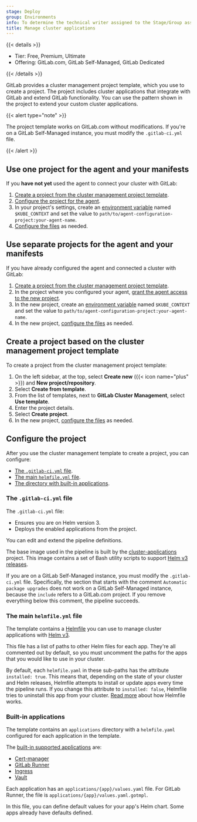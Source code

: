 ```yaml
---
stage: Deploy
group: Environments
info: To determine the technical writer assigned to the Stage/Group associated with this page, see https://handbook.gitlab.com/handbook/product/ux/technical-writing/#assignments
title: Manage cluster applications
---
```


{{< details >}}

- Tier: Free, Premium, Ultimate
- Offering: GitLab.com, GitLab Self-Managed, GitLab Dedicated

{{< /details >}}

GitLab provides a cluster management project template, which you use
to create a project. The project includes cluster applications that integrate with GitLab
and extend GitLab functionality. You can use the pattern shown in the project to extend
your custom cluster applications.

{{< alert type="note" >}}

The project template works on GitLab.com without modifications. If you're on a GitLab Self-Managed instance, you must modify the `.gitlab-ci.yml` file.

{{< /alert >}}

## Use one project for the agent and your manifests

If you **have not yet** used the agent to connect your cluster with GitLab:

1. [Create a project from the cluster management project template](#create-a-project-based-on-the-cluster-management-project-template).
1. [Configure the project for the agent](agent/install/_index.md).
1. In your project's settings, create an
   [environment variable](../../ci/variables/_index.md#for-a-project) named `$KUBE_CONTEXT`
   and set the value to `path/to/agent-configuration-project:your-agent-name`.
1. [Configure the files](#configure-the-project) as needed.

## Use separate projects for the agent and your manifests

If you have already configured the agent and connected a cluster with GitLab:

1. [Create a project from the cluster management project template](#create-a-project-based-on-the-cluster-management-project-template).
1. In the project where you configured your agent,
   [grant the agent access to the new project](agent/ci_cd_workflow.md#authorize-the-agent).
1. In the new project, create an
   [environment variable](../../ci/variables/_index.md#for-a-project) named `$KUBE_CONTEXT`
   and set the value to `path/to/agent-configuration-project:your-agent-name`.
1. In the new project, [configure the files](#configure-the-project) as needed.

## Create a project based on the cluster management project template

To create a project from the cluster management project template:

1. On the left sidebar, at the top, select **Create new** ({{< icon name="plus" >}}) and **New project/repository**.
1. Select **Create from template**.
1. From the list of templates, next to **GitLab Cluster Management**, select **Use template**.
1. Enter the project details.
1. Select **Create project**.
1. In the new project, [configure the files](#configure-the-project) as needed.

## Configure the project

After you use the cluster management template to create a project, you can configure:

- [The `.gitlab-ci.yml` file](#the-gitlab-ciyml-file).
- [The main `helmfile.yml` file](#the-main-helmfileyml-file).
- [The directory with built-in applications](#built-in-applications).

### The `.gitlab-ci.yml` file

The `.gitlab-ci.yml` file:

- Ensures you are on Helm version 3.
- Deploys the enabled applications from the project.

You can edit and extend the pipeline definitions.

The base image used in the pipeline is built by the
[cluster-applications](https://gitlab.com/gitlab-org/cluster-integration/cluster-applications) project.
This image contains a set of Bash utility scripts to support [Helm v3 releases](https://helm.sh/docs/intro/using_helm/#three-big-concepts).

If you are on a GitLab Self-Managed instance, you must modify the `.gitlab-ci.yml` file.
Specifically, the section that starts with the comment `Automatic package upgrades` does not
work on a GitLab Self-Managed instance, because the `include` refers to a GitLab.com project.
If you remove everything below this comment, the pipeline succeeds.

### The main `helmfile.yml` file

The template contains a [Helmfile](https://github.com/helmfile/helmfile) you can use to manage
cluster applications with [Helm v3](https://helm.sh/).

This file has a list of paths to other Helm files for each app. They're all commented out by default, so you must uncomment
the paths for the apps that you would like to use in your cluster.

By default, each `helmfile.yaml` in these sub-paths has the attribute `installed: true`. This means that, depending on the state of your cluster and Helm releases, Helmfile attempts to install or update apps every time the pipeline runs. If you change this attribute to `installed: false`, Helmfile tries to uninstall this app
from your cluster. [Read more](https://helmfile.readthedocs.io/en/latest/) about how Helmfile works.

### Built-in applications

The template contains an `applications` directory with a `helmfile.yaml` configured for each
application in the template.

The [built-in supported applications](https://gitlab.com/gitlab-org/project-templates/cluster-management/-/tree/master/applications) are:

- [Cert-manager](../infrastructure/clusters/manage/management_project_applications/certmanager.md)
- [GitLab Runner](../infrastructure/clusters/manage/management_project_applications/runner.md)
- [Ingress](../infrastructure/clusters/manage/management_project_applications/ingress.md)
- [Vault](../infrastructure/clusters/manage/management_project_applications/vault.md)

Each application has an `applications/{app}/values.yaml` file.
For GitLab Runner, the file is `applications/{app}/values.yaml.gotmpl`.

In this file, you can define default values for your app's Helm chart.
Some apps already have defaults defined.
